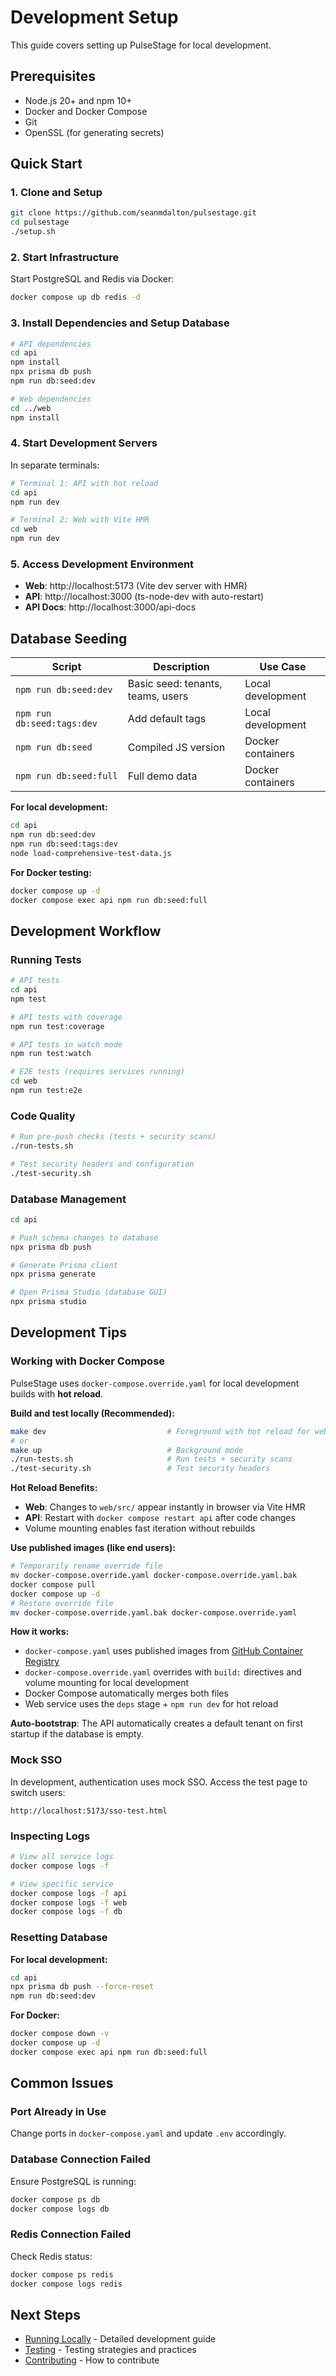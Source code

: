 # Development Setup

This guide covers setting up PulseStage for local development.

## Prerequisites

- Node.js 20+ and npm 10+
- Docker and Docker Compose
- Git
- OpenSSL (for generating secrets)

## Quick Start

### 1. Clone and Setup

```bash
git clone https://github.com/seanmdalton/pulsestage.git
cd pulsestage
./setup.sh
```

### 2. Start Infrastructure

Start PostgreSQL and Redis via Docker:

```bash
docker compose up db redis -d
```

### 3. Install Dependencies and Setup Database

```bash
# API dependencies
cd api
npm install
npx prisma db push
npm run db:seed:dev

# Web dependencies
cd ../web
npm install
```

### 4. Start Development Servers

In separate terminals:

```bash
# Terminal 1: API with hot reload
cd api
npm run dev

# Terminal 2: Web with Vite HMR
cd web
npm run dev
```

### 5. Access Development Environment

- **Web**: http://localhost:5173 (Vite dev server with HMR)
- **API**: http://localhost:3000 (ts-node-dev with auto-restart)
- **API Docs**: http://localhost:3000/api-docs

## Database Seeding

| Script | Description | Use Case |
|--------|-------------|----------|
| `npm run db:seed:dev` | Basic seed: tenants, teams, users | Local development |
| `npm run db:seed:tags:dev` | Add default tags | Local development |
| `npm run db:seed` | Compiled JS version | Docker containers |
| `npm run db:seed:full` | Full demo data | Docker containers |

**For local development:**
```bash
cd api
npm run db:seed:dev
npm run db:seed:tags:dev
node load-comprehensive-test-data.js
```

**For Docker testing:**
```bash
docker compose up -d
docker compose exec api npm run db:seed:full
```

## Development Workflow

### Running Tests

```bash
# API tests
cd api
npm test

# API tests with coverage
npm run test:coverage

# API tests in watch mode
npm run test:watch

# E2E tests (requires services running)
cd web
npm run test:e2e
```

### Code Quality

```bash
# Run pre-push checks (tests + security scans)
./run-tests.sh

# Test security headers and configuration
./test-security.sh
```

### Database Management

```bash
cd api

# Push schema changes to database
npx prisma db push

# Generate Prisma client
npx prisma generate

# Open Prisma Studio (database GUI)
npx prisma studio
```

## Development Tips

### Working with Docker Compose

PulseStage uses `docker-compose.override.yaml` for local development builds with **hot reload**.

**Build and test locally (Recommended):**
```bash
make dev                           # Foreground with hot reload for web
# or
make up                            # Background mode
./run-tests.sh                     # Run tests + security scans
./test-security.sh                 # Test security headers
```

**Hot Reload Benefits:**
- **Web**: Changes to `web/src/` appear instantly in browser via Vite HMR
- **API**: Restart with `docker compose restart api` after code changes
- Volume mounting enables fast iteration without rebuilds

**Use published images (like end users):**
```bash
# Temporarily rename override file
mv docker-compose.override.yaml docker-compose.override.yaml.bak
docker compose pull
docker compose up -d
# Restore override file
mv docker-compose.override.yaml.bak docker-compose.override.yaml
```

**How it works:**
- `docker-compose.yaml` uses published images from [GitHub Container Registry](https://github.com/seanmdalton/pulsestage/packages)
- `docker-compose.override.yaml` overrides with `build:` directives and volume mounting for local development
- Docker Compose automatically merges both files
- Web service uses the `deps` stage + `npm run dev` for hot reload

**Auto-bootstrap**: The API automatically creates a default tenant on first startup if the database is empty.

### Mock SSO

In development, authentication uses mock SSO. Access the test page to switch users:

```
http://localhost:5173/sso-test.html
```

### Inspecting Logs

```bash
# View all service logs
docker compose logs -f

# View specific service
docker compose logs -f api
docker compose logs -f web
docker compose logs -f db
```

### Resetting Database

**For local development:**
```bash
cd api
npx prisma db push --force-reset
npm run db:seed:dev
```

**For Docker:**
```bash
docker compose down -v
docker compose up -d
docker compose exec api npm run db:seed:full
```

## Common Issues

### Port Already in Use

Change ports in `docker-compose.yaml` and update `.env` accordingly.

### Database Connection Failed

Ensure PostgreSQL is running:
```bash
docker compose ps db
docker compose logs db
```

### Redis Connection Failed

Check Redis status:
```bash
docker compose ps redis
docker compose logs redis
```

## Next Steps

- [Running Locally](running-locally.md) - Detailed development guide
- [Testing](testing.md) - Testing strategies and practices
- [Contributing](contributing.md) - How to contribute
